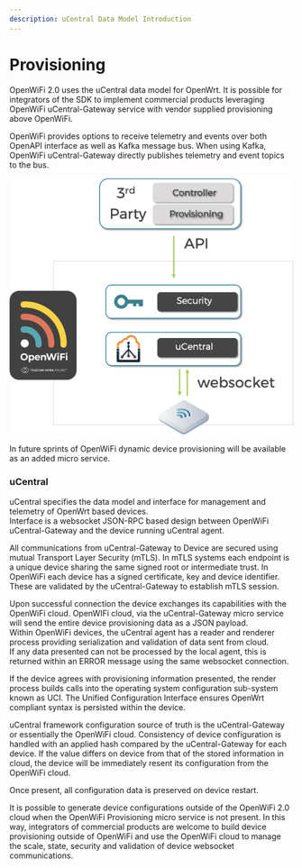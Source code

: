 ```yaml
---
description: uCentral Data Model Introduction
---
```


# Provisioning

OpenWiFi 2.0 uses the uCentral data model for OpenWrt. It is possible for integrators of the SDK to implement commercial products leveraging OpenWiFi uCentral-Gateway service with vendor supplied provisioning above OpenWiFi. 

OpenWiFi provides options to receive telemetry and events over both OpenAPI interface as well as Kafka message bus. When using Kafka, OpenWiFi uCentral-Gateway directly publishes telemetry and event topics to the bus.

![3rd Party Minimum SDK Use](.gitbook/assets/image%20%2826%29.png)

In future sprints of OpenWiFi dynamic device provisioning will be available as an added micro service. 

### uCentral

uCentral specifies the data model and interface for management and telemetry of OpenWrt based devices.   
Interface is a websocket JSON-RPC based design between OpenWiFi uCentral-Gateway and the device running uCentral agent.

  
All communications from uCentral-Gateway to Device are secured using mutual Transport Layer Security \(mTLS\). In mTLS systems each endpoint is a unique device sharing the same signed root or intermediate trust. In OpenWiFi each device has a signed certificate, key and device identifier. These are validated by the uCentral-Gateway to establish mTLS session. 

Upon successful connection the device exchanges its capabilities with the OpenWiFi cloud. OpenWIFi cloud, via the uCentral-Gateway micro service will send the entire device provisioning data as a JSON payload.   
Within OpenWiFi devices, the uCentral agent has a reader and renderer process providing serialization and validation of data sent from cloud.   
If any data presented can not be processed by the local agent, this is returned within an ERROR message using the same websocket connection. 

  
If the device agrees with provisioning information presented, the render process builds calls into the operating system configuration sub-system known as UCI. The Unified Configuration Interface ensures OpenWrt compliant syntax is persisted within the device. 

uCentral framework configuration source of truth is the uCentral-Gateway or essentially the OpenWiFi cloud. Consistency of device configuration is handled with an applied hash compared by the uCentral-Gateway for each device. If the value differs on device from that of the stored information in cloud, the device will be immediately resent its configuration from the OpenWiFi cloud. 

Once present, all configuration data is preserved on device restart.

It is possible to generate device configurations outside of the OpenWiFi 2.0 cloud when the OpenWiFi Provisioning micro service is not present. In this way, integrators of commercial products are welcome to build device provisioning outside of OpenWiFi and use the OpenWiFi cloud to manage the scale, state, security and validation of device websocket communications. 

